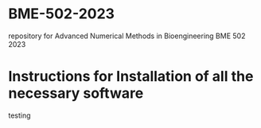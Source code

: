 # BME-502-2023
repository for Advanced Numerical Methods in Bioengineering BME 502 2023

# Instructions for Installation of all the necessary software

testing
